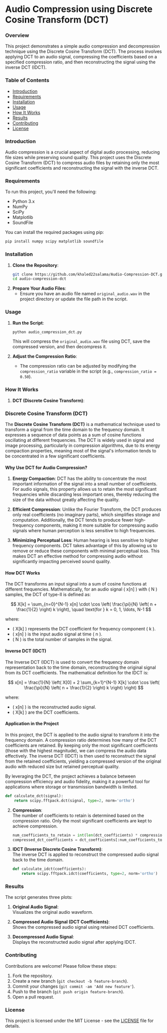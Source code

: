 
# Audio Compression using Discrete Cosine Transform (DCT)

### Overview

This project demonstrates a simple audio compression and decompression technique using the Discrete Cosine Transform (DCT). The process involves applying DCT to an audio signal, compressing the coefficients based on a specified compression ratio, and then reconstructing the signal using the inverse DCT (IDCT).

### Table of Contents

- [Introduction](#introduction)
- [Requirements](#requirements)
- [Installation](#installation)
- [Usage](#usage)
- [How It Works](#how-it-works)
- [Results](#results)
- [Contributing](#contributing)
- [License](#license)

### Introduction

Audio compression is a crucial aspect of digital audio processing, reducing file sizes while preserving sound quality. This project uses the Discrete Cosine Transform (DCT) to compress audio files by retaining only the most significant coefficients and reconstructing the signal with the inverse DCT. 

### Requirements

To run this project, you'll need the following:

- Python 3.x
- NumPy
- SciPy
- Matplotlib
- SoundFile

You can install the required packages using pip:

```bash
pip install numpy scipy matplotlib soundfile
```

### Installation

1. **Clone the Repository**:
   ```bash
   git clone https://github.com/khaled22salama/Audio-Compression-DCT.git
   cd audio-compression-dct
   ```
2. **Prepare Your Audio Files**:
   - Ensure you have an audio file named `original_audio.wav` in the project directory or update the file path in the script.

### Usage

1. **Run the Script**:
   ```bash
   python audio_compression_dct.py
   ```
   This will compress the `original_audio.wav` file using DCT, save the compressed version, and then decompress it.

2. **Adjust the Compression Ratio**:
   - The compression ratio can be adjusted by modifying the `compression_ratio` variable in the script (e.g., `compression_ratio = 0.50`).

### How It Works

1. **DCT (Discrete Cosine Transform)**:  
### Discrete Cosine Transform (DCT)

The **Discrete Cosine Transform (DCT)** is a mathematical technique used to transform a signal from the time domain to the frequency domain. It expresses a sequence of data points as a sum of cosine functions oscillating at different frequencies. The DCT is widely used in signal and image processing, particularly in compression algorithms, due to its energy compaction properties, meaning most of the signal's information tends to be concentrated in a few significant coefficients.

#### Why Use DCT for Audio Compression?

1. **Energy Compaction**: DCT has the ability to concentrate the most important information of the signal into a small number of coefficients. For audio signals, this property allows us to retain the most significant frequencies while discarding less important ones, thereby reducing the size of the data without greatly affecting the quality.
  
2. **Efficient Compression**: Unlike the Fourier Transform, the DCT produces only real coefficients (no imaginary parts), which simplifies storage and computation. Additionally, the DCT tends to produce fewer high-frequency components, making it more suitable for compressing audio signals where human perception is less sensitive to high frequencies.

3. **Minimizing Perceptual Loss**: Human hearing is less sensitive to higher frequency components. DCT takes advantage of this by allowing us to remove or reduce these components with minimal perceptual loss. This makes DCT an effective method for compressing audio without significantly impacting perceived sound quality.

#### How DCT Works

The DCT transforms an input signal into a sum of cosine functions at different frequencies. Mathematically, for an audio signal \( x[n] \) with \( N \) samples, the DCT of type-II is defined as:

$$
X[k] = \sum_{n=0}^{N-1} x[n] \cdot \cos \left( \frac{\pi}{N} \left( n + \frac{1}{2} \right) k \right), \quad \text{for } k = 0, 1, \ldots, N-1
$$

where:

- \( X[k] \) represents the DCT coefficient for frequency component \( k \).
- \( x[n] \) is the input audio signal at time \( n \).
- \( N \) is the total number of samples in the signal.

#### Inverse DCT (IDCT)

The Inverse DCT (IDCT) is used to convert the frequency domain representation back to the time domain, reconstructing the original signal from its DCT coefficients. The mathematical definition for the IDCT is:

$$
x[n] = \frac{1}{N} \left( X[0] + 2 \sum_{k=1}^{N-1} X[k] \cdot \cos \left( \frac{\pi}{N} \left( n + \frac{1}{2} \right) k \right) \right)
$$


where:

- \( x[n] \) is the reconstructed audio signal.
- \( X[k] \) are the DCT coefficients.

#### Application in the Project

In this project, the DCT is applied to the audio signal to transform it into the frequency domain. A compression ratio determines how many of the DCT coefficients are retained. By keeping only the most significant coefficients (those with the highest magnitude), we can compress the audio data effectively. The inverse DCT (IDCT) is then used to reconstruct the signal from the retained coefficients, yielding a compressed version of the original audio with reduced size but retained perceptual quality.

By leveraging the DCT, the project achieves a balance between compression efficiency and audio fidelity, making it a powerful tool for applications where storage or transmission bandwidth is limited.
   ```python
   def calculate_dct(signal):
       return scipy.fftpack.dct(signal, type=2, norm='ortho')
   ```

2. **Compression**:  
   The number of coefficients to retain is determined based on the compression ratio. Only the most significant coefficients are kept to achieve compression.

   ```python
   num_coefficients_to_retain = int(len(dct_coefficients) * compression_ratio)
   compressed_dct_coefficients = dct_coefficients[:num_coefficients_to_retain]
   ```

3. **IDCT (Inverse Discrete Cosine Transform)**:  
   The inverse DCT is applied to reconstruct the compressed audio signal back to the time domain.

   ```python
   def calculate_idct(coefficients):
       return scipy.fftpack.idct(coefficients, type=2, norm='ortho')
   ```

### Results

The script generates three plots:

1. **Original Audio Signal**:  
   Visualizes the original audio waveform.

2. **Compressed Audio Signal (DCT Coefficients)**:  
   Shows the compressed audio signal using retained DCT coefficients.

3. **Decompressed Audio Signal**:  
   Displays the reconstructed audio signal after applying IDCT.

### Contributing

Contributions are welcome! Please follow these steps:

1. Fork the repository.
2. Create a new branch (`git checkout -b feature-branch`).
3. Commit your changes (`git commit -am 'Add new feature'`).
4. Push to the branch (`git push origin feature-branch`).
5. Open a pull request.

### License

This project is licensed under the MIT License - see the [LICENSE](LICENSE) file for details.


